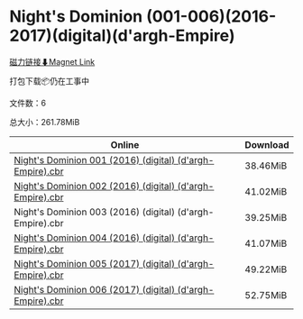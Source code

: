 # Night's Dominion (001-006)(2016-2017)(digital)(d'argh-Empire)

[磁力链接⬇Magnet Link](magnet:?xt=urn:btih:52eceef499f9a9f647759f7817d2b67c6f0cf937&dn=Night%27s%20Dominion%20%28001-006%29%282016-2017%29%28digital%29%28d%27argh-Empire%29)

打包下载📦仍在工事中

文件数：6

总大小：261.78MiB

Online | Download
--- | ---
[Night's Dominion 001 (2016) (digital) (d'argh-Empire).cbr](https://github.com/alicewish/markdown/blob/master/comic/Nights-Dominion-001-2016-digital-dargh-Empire-cbr.md) | 38.46MiB
[Night's Dominion 002 (2016) (digital) (d'argh-Empire).cbr](https://github.com/alicewish/markdown/blob/master/comic/Nights-Dominion-002-2016-digital-dargh-Empire-cbr.md) | 41.02MiB
Night's Dominion 003 (2016) (digital) (d'argh-Empire).cbr | 39.25MiB
[Night's Dominion 004 (2016) (digital) (d'argh-Empire).cbr](https://github.com/alicewish/markdown/blob/master/comic/Nights-Dominion-004-2016-digital-dargh-Empire-cbr.md) | 41.07MiB
[Night's Dominion 005 (2017) (digital) (d'argh-Empire).cbr](https://github.com/alicewish/markdown/blob/master/comic/Nights-Dominion-005-2017-digital-dargh-Empire-cbr.md) | 49.22MiB
[Night's Dominion 006 (2017) (digital) (d'argh-Empire).cbr](https://github.com/alicewish/markdown/blob/master/comic/Nights-Dominion-006-2017-digital-dargh-Empire-cbr.md) | 52.75MiB
